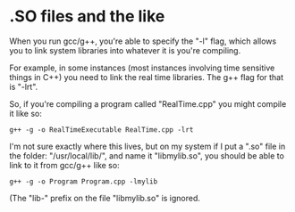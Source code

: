 # .SO files and the like

When you run gcc/g++, you're able to specify the "-l" flag, which allows you to link system libraries into whatever it is you're compiling.

For example, in some instances (most instances involving time sensitive things in C++) you need to link the real time libraries. The g++ flag for that is "-lrt".

So, if you're compiling a program called "RealTime.cpp" you might compile it like so:

    g++ -g -o RealTimeExecutable RealTime.cpp -lrt
    

I'm not sure exactly where this lives, but on my system if I put a ".so" file in the folder: "/usr/local/lib/", and name it "libmylib.so",
you should be able to link to it from gcc/g++ like so:

    g++ -g -o Program Program.cpp -lmylib
    
(The "lib-" prefix on the file "libmylib.so" is ignored.
